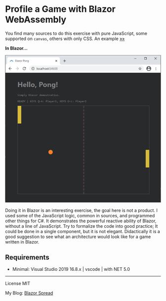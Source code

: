 # Profile a Game with Blazor WebAssembly

You find many sources to do this exercise with pure JavaScript, some supported on `canvas`, others with only CSS. An example [»»](https://www.geeksforgeeks.org/pong-game-in-javascript/)

**In Blazor...**

![Screen](https://github.com/harveytriana/BlazorGamePractice/blob/master/Screens/bz_pong.png)

Doing it in Blazor is an interesting exercise, the goal here is not a product. I used some of the JavaScript logic, common in sources, and programmed other things for C#. It demonstrates the powerful reactive ability of Blazor, without a line of JavaScript. Try to formalize the code into good practice; It could be done in a single component, but it is not elegant. Didactically it is a good suggestion to see what an architecture would look like for a game written in Blazor.

## Requirements

  - Minimal: Visual Studio 2019 16.8.x | vscode | with NET 5.0
 
----

License MIT

My Blog: [Blazor Spread](https://www.blazorspread.net)
